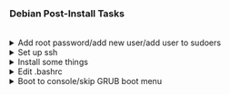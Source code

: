 
### Debian Post-Install Tasks
<br>

<details>
  <summary>Add root password/add new user/add user to sudoers</summary>
<br>

```
# Switch to root
su -

# Add (or change from default) root password:
passwd

# Create new user (changing {username} to desired username)
adduser {username}

# Add the new user to sudoers
usermod -aG sudo {username}

# Check if the change was successful:
groups {username}

# Exit root
exit

# Switch to the new user
su {username}

# Test sudo by listing the contents of the /root directory
sudo ls -la /root
```

---

</details>

<details>
  <summary>Set up ssh</summary>

```
# Enable and start sshd at boot time
sudo systemctl enable ssh.service

# Confirm sshd is enabled at boot time
sudo systemctl is-enabled ssh.service

# Check server status
sudo service ssh status

# Start sshd
sudo systemctl start ssh.service

# Restart the server
sudo systemctl restart ssh.service

# Show ip address
ip a | grep "inet "﻿
```

---

</details>

<details>
  <summary>Install some things</summary>

```
# Run each line separately
sudo apt update
sudo apt upgrade
sudo apt -y install curl openssh-server ii git figlet tldr neofetch deborphan aptitude htop
sudo apt install build-essential dkms linux-headers-$(uname -r)

# Install Oh My Bash
bash -c "$(curl -fsSL https://raw.githubusercontent.com/ohmybash/oh-my-bash/master/tools/install.sh)"

# Install Github CLI (run the following all at once)

type -p curl >/dev/null || (sudo apt update && sudo apt install curl -y)
curl -fsSL https://cli.github.com/packages/githubcli-archive-keyring.gpg | sudo dd of=/usr/share/keyrings/githubcli-archive-keyring.gpg \
&& sudo chmod go+r /usr/share/keyrings/githubcli-archive-keyring.gpg \
&& echo "deb [arch=$(dpkg --print-architecture) signed-by=/usr/share/keyrings/githubcli-archive-keyring.gpg] https://cli.github.com/packages stable main" | sudo tee /etc/apt/sources.list.d/github-cli.list > /dev/null \
&& sudo apt update \
&& sudo apt install gh -y
```

---

</details>

<details>
  <summary>Edit .bashrc</summary>
<br>

_This assumes I've installed everything above_
<br>

Change the theme to `Zork`

<br>
Paste the following at the bottom of .bashrc

```
alias update='sudo apt update && sudo apt -o Dpkg::Options::="--force-confdef" dist-upgrade -y && sudo apt autoremove -y && if sudo test -f /var/run/reboot-required; then read -p "A reboot is required to finish installing updates. Press [ENTER] to reboot now, or [CTRL+C] to cancel and reboot later." && sudo reboot; else echo "A reboot is not required. Exiting..."; fi'

echo "$(tput bold)$(tput setaf 3)"
figlet Debian!

neofetch
```

```
# Reload .bashrc
source ~/.bashrc
```

---

</details>

<details>
  <summary>Boot to console/skip GRUB boot menu</summary>

```
# To change boot target to console mode
sudo systemctl set-default multi-user.target

# To change boot target back to the GUI mode
sudo systemctl set-default graphical.target

# To skip boot options, edit the configuration
# file and change GRUB_TIMEOUT=0
sudo nano /etc/default/grub

# Update grub
sudo update-grub

# Reboot the system
sudo reboot

```

---

</details>
